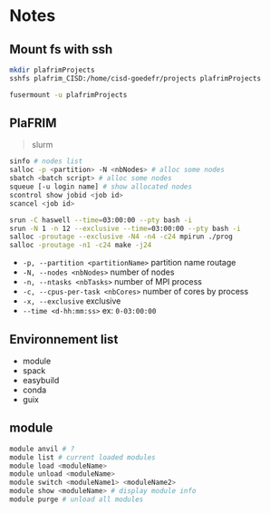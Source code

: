 # Notes

## Mount fs with ssh

```bash
mkdir plafrimProjects
sshfs plafrim_CISD:/home/cisd-goedefr/projects plafrimProjects
```

```bash
fusermount -u plafrimProjects
```

## PlaFRIM

> slurm

```bash
sinfo # nodes list
salloc -p <partition> -N <nbNodes> # alloc some nodes
sbatch <batch script> # alloc some nodes
squeue [-u login name] # show allocated nodes
scontrol show jobid <job id>
scancel <job id>
```

```bash
srun -C haswell --time=03:00:00 --pty bash -i
srun -N 1 -n 12 --exclusive --time=03:00:00 --pty bash -i
salloc -proutage --exclusive -N4 -n4 -c24 mpirun ./prog
salloc -proutage -n1 -c24 make -j24
```

- `-p, --partition <partitionName>` partition name routage
- `-N, --nodes <nbNodes>` number of nodes
- `-n, --ntasks <nbTasks>` number of MPI process
- `-c, --cpus-per-task <nbCores>` number of cores by process
- `-x, --exclusive` exclusive
- `--time <d-hh:mm:ss>` ex: `0-03:00:00`

## Environnement list

- module
- spack
- easybuild
- conda
- guix

## module

```bash
module anvil # ?
module list # current loaded modules
module load <moduleName>
module unload <moduleName>
module switch <moduleName1> <moduleName2>
module show <moduleName> # display module info
module purge # unload all modules
```
